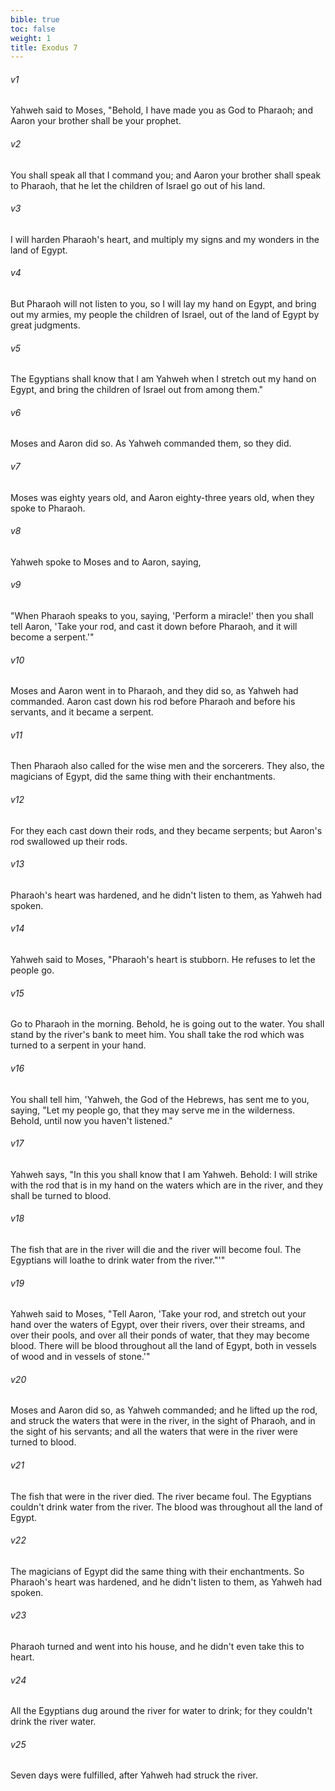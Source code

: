 ```yaml
---
bible: true
toc: false
weight: 1
title: Exodus 7
---
```



###### v1 
Yahweh said to Moses, "Behold, I have made you as God to Pharaoh; and Aaron your brother shall be your prophet. 

###### v2 
You shall speak all that I command you; and Aaron your brother shall speak to Pharaoh, that he let the children of Israel go out of his land. 

###### v3 
I will harden Pharaoh's heart, and multiply my signs and my wonders in the land of Egypt. 

###### v4 
But Pharaoh will not listen to you, so I will lay my hand on Egypt, and bring out my armies, my people the children of Israel, out of the land of Egypt by great judgments. 

###### v5 
The Egyptians shall know that I am Yahweh when I stretch out my hand on Egypt, and bring the children of Israel out from among them." 

###### v6 
Moses and Aaron did so. As Yahweh commanded them, so they did. 

###### v7 
Moses was eighty years old, and Aaron eighty-three years old, when they spoke to Pharaoh. 

###### v8 
Yahweh spoke to Moses and to Aaron, saying, 

###### v9 
"When Pharaoh speaks to you, saying, 'Perform a miracle!' then you shall tell Aaron, 'Take your rod, and cast it down before Pharaoh, and it will become a serpent.'" 

###### v10 
Moses and Aaron went in to Pharaoh, and they did so, as Yahweh had commanded. Aaron cast down his rod before Pharaoh and before his servants, and it became a serpent. 

###### v11 
Then Pharaoh also called for the wise men and the sorcerers. They also, the magicians of Egypt, did the same thing with their enchantments. 

###### v12 
For they each cast down their rods, and they became serpents; but Aaron's rod swallowed up their rods. 

###### v13 
Pharaoh's heart was hardened, and he didn't listen to them, as Yahweh had spoken. 

###### v14 
Yahweh said to Moses, "Pharaoh's heart is stubborn. He refuses to let the people go. 

###### v15 
Go to Pharaoh in the morning. Behold, he is going out to the water. You shall stand by the river's bank to meet him. You shall take the rod which was turned to a serpent in your hand. 

###### v16 
You shall tell him, 'Yahweh, the God of the Hebrews, has sent me to you, saying, "Let my people go, that they may serve me in the wilderness. Behold, until now you haven't listened." 

###### v17 
Yahweh says, "In this you shall know that I am Yahweh. Behold: I will strike with the rod that is in my hand on the waters which are in the river, and they shall be turned to blood. 

###### v18 
The fish that are in the river will die and the river will become foul. The Egyptians will loathe to drink water from the river."'" 

###### v19 
Yahweh said to Moses, "Tell Aaron, 'Take your rod, and stretch out your hand over the waters of Egypt, over their rivers, over their streams, and over their pools, and over all their ponds of water, that they may become blood. There will be blood throughout all the land of Egypt, both in vessels of wood and in vessels of stone.'" 

###### v20 
Moses and Aaron did so, as Yahweh commanded; and he lifted up the rod, and struck the waters that were in the river, in the sight of Pharaoh, and in the sight of his servants; and all the waters that were in the river were turned to blood. 

###### v21 
The fish that were in the river died. The river became foul. The Egyptians couldn't drink water from the river. The blood was throughout all the land of Egypt. 

###### v22 
The magicians of Egypt did the same thing with their enchantments. So Pharaoh's heart was hardened, and he didn't listen to them, as Yahweh had spoken. 

###### v23 
Pharaoh turned and went into his house, and he didn't even take this to heart. 

###### v24 
All the Egyptians dug around the river for water to drink; for they couldn't drink the river water. 

###### v25 
Seven days were fulfilled, after Yahweh had struck the river.
